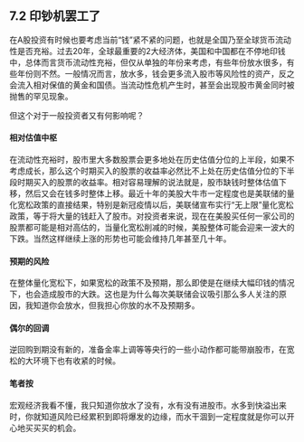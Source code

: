 ## 7.2 印钞机罢工了
在A股投资有时候也要考虑当前“钱”紧不紧的问题，也就是全国乃至全球货币流动性是否充裕。过去20年，全球最重要的2大经济体，美国和中国都在不停地印钱中，总体而言货币流动性充裕，但仅从单独的年份来考虑，有些年份放水很多，有些年份则不然。一般情况而言，放水多，钱会更多流入股市等风险性的资产，反之会流入相对保值的黄金和国债。当流动性危机产生时，甚至会出现股市黄金同时被抛售的罕见现象。

但这个对于一般投资者又有何影响呢？

#### 相对估值中枢
在流动性充裕时，股市里大多数股票会更多地处在历史估值分位的上半段，如果不考虑成长，那么这个时期买入的股票的收益率必然比不上处在历史估值分位的下半段时期买入的股票的收益率。相对容易理解的说法就是，股市缺钱时整体估值下移，然后又会在钱多时整体上移。最近十年的美股大牛市一定程度也是美联储的量化宽松政策的直接结果，特别是新冠疫情以后，美联储宣布实行“无上限”量化宽松政策，等于将大量的钱赶入了股市。对投资者来说，现在在美股买任何一家公司的股票都可能是相对高估的，当量化宽松削减的时候，美股整体可能会迎来一波大的下跌。当然这样继续上涨的形势也可能会维持几年甚至几十年。

#### 预期的风险
在整体量化宽松下，如果宽松的政策不及预期，那么即使是在继续大幅印钱的情况下，也会造成股市的大跌。这也是为什么每次美联储会议吸引那么多人关注的原因，我知道你会放水，但我担心你放的水不及预期多。

#### 偶尔的回调
逆回购到期没有新的，准备金率上调等等央行的一些小动作都可能带崩股市，在宽松的大环境下也有收紧的时候。

#### 笔者按
宏观经济我看不懂，我只知道你放水了没有，水有没有进股市。水多到快溢出来时，你就知道风险已经累积到即将爆发的边缘，而水干涸到一定程度就是你可以开心地买买买的机会。
